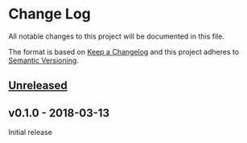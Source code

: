 # Change Log

All notable changes to this project will be documented in this file.

The format is based on [Keep a Changelog](http://keepachangelog.com/)
and this project adheres to [Semantic Versioning](http://semver.org/).

## [Unreleased]

## v0.1.0 - 2018-03-13

Initial release

[Unreleased]: https://github.com/japaric/enc28j60/compare/v0.1.0...HEAD
